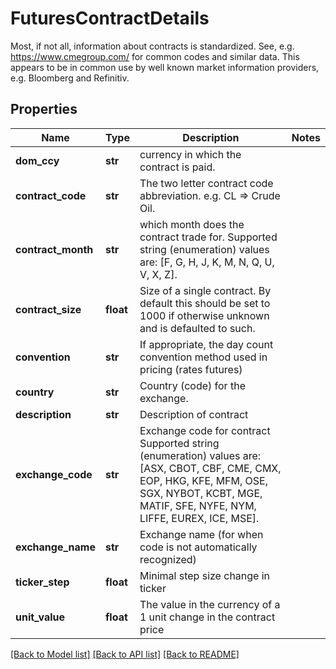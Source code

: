 # FuturesContractDetails

Most, if not all, information about contracts is standardized. See, e.g. https://www.cmegroup.com/ for              common codes and similar data. This appears to be in common use by well known market information providers, e.g. Bloomberg and Refinitiv.

## Properties
Name | Type | Description | Notes
------------ | ------------- | ------------- | -------------
**dom_ccy** | **str** | currency in which the contract is paid. | 
**contract_code** | **str** | The two letter contract code abbreviation. e.g. CL &#x3D;&gt; Crude Oil. | 
**contract_month** | **str** | which month does the contract trade for.  Supported string (enumeration) values are: [F, G, H, J, K, M, N, Q, U, V, X, Z]. | 
**contract_size** | **float** | Size of a single contract. By default this should be set to 1000 if otherwise unknown and is defaulted to such. | 
**convention** | **str** | If appropriate, the day count convention method used in pricing (rates futures) | 
**country** | **str** | Country (code) for the exchange. | 
**description** | **str** | Description of contract | 
**exchange_code** | **str** | Exchange code for contract  Supported string (enumeration) values are: [ASX, CBOT, CBF, CME, CMX, EOP, HKG, KFE, MFM, OSE, SGX, NYBOT, KCBT, MGE, MATIF, SFE, NYFE, NYM, LIFFE, EUREX, ICE, MSE]. | 
**exchange_name** | **str** | Exchange name (for when code is not automatically recognized) | 
**ticker_step** | **float** | Minimal step size change in ticker | 
**unit_value** | **float** | The value in the currency of a 1 unit change in the contract price | 

[[Back to Model list]](../README.md#documentation-for-models) [[Back to API list]](../README.md#documentation-for-api-endpoints) [[Back to README]](../README.md)


